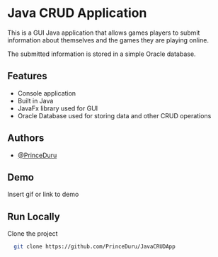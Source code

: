 
# Java CRUD Application

This is a GUI Java application that allows games players to submit information about themselves and the games they are playing online. 

The submitted information is stored in a simple Oracle database.


## Features

- Console application
- Built in Java
- JavaFx library used for GUI
- Oracle Database used for storing data and other CRUD operations


## Authors

- [@PrinceDuru](https://github.com/PrinceDuru)


## Demo

Insert gif or link to demo


## Run Locally

Clone the project

```bash
  git clone https://github.com/PrinceDuru/JavaCRUDApp
```



